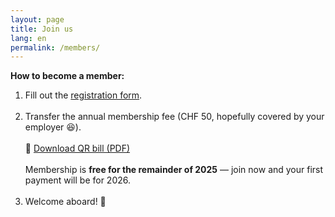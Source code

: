 ```yaml
---
layout: page
title: Join us
lang: en
permalink: /members/
---
```


**How to become a member:**

1. Fill out the <a href="https://forms.gle/2YvZBTwMdkRZJ84v7" target="_blank">registration form</a>.
<br><br>
2. Transfer the annual membership fee (CHF 50, hopefully covered by your employer 😆).
<br><br>
   🔗 <a href="/assets/membership_fee_2026.pdf" target="_blank">Download QR bill (PDF)</a>
<br><br>
Membership is **free for the remainder of 2025** — join now and your first payment will be for 2026.
<br><br>
3. Welcome aboard! 🎉
